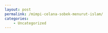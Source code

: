 ```yaml
---
layout: post
permalink: /mimpi-celana-sobek-menurut-islam/
categories:
    - Uncategorized
---
```


